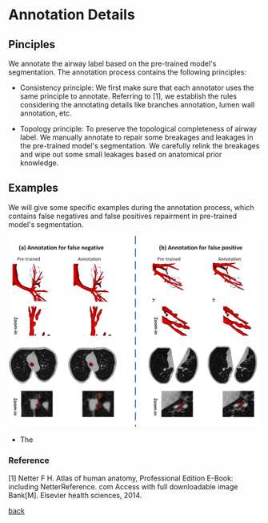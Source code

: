 # Annotation Details


## Pinciples
<p align = "justify"> 

We annotate the airway label based on the pre-trained model's segmentation. The annotation process contains the following principles:

* Consistency principle: We first make sure that each annotator uses the same principle to annotate. Referring to [1], we establish the rules considering the annotating details like branches annotation, lumen wall annotation, etc.

* Topology principle: To preserve the topological completeness of airway label. We manually annotate to repair some breakages and leakages in the pre-trained model's segmentation. We carefully relink the breakages and wipe out some small leakages based on anatomical prior knowledge.

</p>


## Examples
<p align = "justify">

We will give some specific examples during the annotation process, which contains false negatives and false positives repairment in pre-trained model's segmentation.
</p>

<div align = center><img src="https://raw.githubusercontent.com/Puzzled-Hui/puzzled-hui.github.io/main/ATM/figures/Annotation_details.png"></div>

<p align = "justify">

* The 

</p>

### Reference
[1] Netter F H. Atlas of human anatomy, Professional Edition E-Book: including NetterReference. com Access with full downloadable image Bank[M]. Elsevier health sciences, 2014.

[back](./index.md)